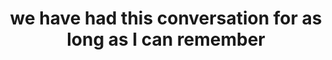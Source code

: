 ---
title: we have had this conversation for as long as I can remember
next: you have said that before, my friend
type: fragment
---
